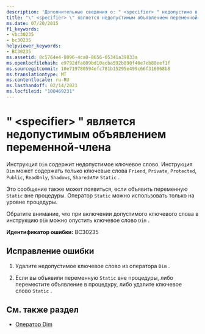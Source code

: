 ```yaml
---
description: 'Дополнительные сведения о: " <specifier> " недопустимо в объявлении переменной-члена'
title: "\" <specifier> \" является недопустимым объявлением переменной-члена"
ms.date: 07/20/2015
f1_keywords:
- vbc30235
- bc30235
helpviewer_keywords:
- BC30235
ms.assetid: 8c5764e4-0096-4ca0-8656-05341a39833a
ms.openlocfilehash: e9792dfa809bd10acba592b890f46e7eb80eef1f
ms.sourcegitcommit: 10e719780594efc781b15295e499c66f316068b8
ms.translationtype: MT
ms.contentlocale: ru-RU
ms.lasthandoff: 02/14/2021
ms.locfileid: "100469231"
---
```

# <a name="specifier-is-not-valid-on-a-member-variable-declaration"></a>" \<specifier> " является недопустимым объявлением переменной-члена

Инструкция `Dim` содержит недопустимое ключевое слово. Инструкция `Dim` может содержать только ключевые слова `Friend`, `Private`, `Protected`, `Public`, `ReadOnly`, `Shadows`, `Shared`или `Static` .  
  
 Это сообщение также может появиться, если объявить переменную `Static` вне процедуры. Оператор `Static` можно использовать только на уровне процедуры.  
  
 Обратите внимание, что при включении допустимого ключевого слова в инструкцию `Dim` можно опустить ключевое слово `Dim` .  
  
 **Идентификатор ошибки:** BC30235  
  
## <a name="to-correct-this-error"></a>Исправление ошибки  
  
1. Удалите недопустимое ключевое слово из оператора `Dim` .  
  
2. Если вы объявили переменную `Static` вне процедуры, либо переместите объявление в процедуру, либо удалите ключевое слово `Static` .  
  
## <a name="see-also"></a>См. также раздел

- [Оператор Dim](../language-reference/statements/dim-statement.md)
